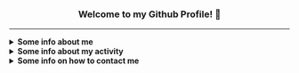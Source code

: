 <h3 align="center">Welcome to my Github Profile! 👋</h3>

***

<details><summary><strong>Some info about me</strong></summary><p>

- 🙋‍♂️ My name is **Uladzislau** *(Владислав)*
-  🎂 I'm **22** years old
   - 📆 I celebrate my birthday on **June 22**
- 🏠 I'm currently living in **Homiel, Belarus** *(My hometown)*
- 🏫 Graduated from the **Francisk Skorina Homiel State University**
  - **Faculty:** Mathematics and Programming Technologies
  - **Specialty:** Applied Informatics
<!-- - 🧑‍💻 I'm currently working at [Modsen](https://modsen-software.com) as a Front-end Software Engineer (Using React) -->
- 🗣 My primary language is **Russian**, but in most cases, I'm trying to use **English** *(Approximate level: B1)*
- 💕 I'm very passionate about **music** and **mobile photography**, as well as **creating beautiful interfaces** and **interesting projects**
- 💻 Using **MacBook Pro 13" 2020 (M1 - 16/512)**

</p></details>

<details><summary><strong>Some info about my activity</strong></summary><p>

<!-- - 📚 I'm currently learning: -->
<!-- - ❌ I've currently stop learning: -->
- 🏆 I've currently finished learning:
   - **[Basics] C / C++ / Java / Go / Pascal / SQL / Python / Rust / Node / Deno / Bun**
   - **[Intermediate] JavaScript / TypeScript / React / Next.js (App/Pages Router)**
   - **[Advanced] React**
- 🚧 I've contributed in:
   - [**javascript-tutorial/ru.javascript.info**](https://github.com/javascript-tutorial/ru.javascript.info/pulls?q=is%3Apr+author%3ASecondThundeR)
   - [**archlinux/archinstall**](https://github.com/archlinux/archinstall/pulls?q=is%3Apr+author%3ASecondThundeR)
   - [**MicrosoftDocs/windows-uwp**](https://github.com/MicrosoftDocs/windows-uwp/pulls?q=is%3Apr+author%3ASecondThundeR)
   - [**shikimori/shikimori**](https://github.com/shikimori/shikimori/pulls?q=is%3Apr+author%3ASecondThundeR)
   - [**aiogram/aiogram**](https://github.com/aiogram/aiogram/pulls?q=is%3Apr+author%3ASecondThundeR)
   - [**VKCOM/VKUI**](https://github.com/VKCOM/VKUI/pulls?q=is%3Apr+author%3ASecondThundeR)
   - [**ItzNeviKat/vkma-template**](https://github.com/ItzNeviKat/vkma-template/pulls?q=is%3Apr+author%3ASecondThundeR)
   - [**ItzNeviKat/router**](https://github.com/ItzNeviKat/router/pulls?q=is%3Apr+author%3ASecondThundeR)
   - [**reactjs/reactjs.org**](https://github.com/reactjs/reactjs.org/pulls?q=is%3Apr+author%3ASecondThundeR)
   - [**motion-canvas/motion-canvas**](https://github.com/motion-canvas/motion-canvas/pulls?q=is%3Apr+author%3ASecondThundeR)
   - [**SevereCloud/shikimori**](https://github.com/SevereCloud/shikimori/pulls?q=is%3Apr+author%3ASecondThundeR)
   - [**ecyrbe/zodios-react**](https://github.com/ecyrbe/zodios-react/pulls?q=is%3Apr+author%3ASecondThundeR)
   - [**mantinedev/mantine**](https://github.com/mantinedev/mantine/pulls?q=is%3Apr+author%3ASecondThundeR)
   - *and many others...*
- 🛠 I've been working on such "noticeable" projects:
   - [***Scroball X***](https://github.com/SecondThundeR/Scroball-X) *(Archived)* — Fork of [Scroball](https://github.com/peterjosling/scroball) by Peter Josling, where I made some changes to provide Google-like Material UI, Adless UX, Dark Theme, and many other visual improvements
   - [***DokiDoki-RenPy***](https://github.com/SecondThundeR/DokiDoki-RenPy) *(Not maintained)* — Decompiled code of Original Doki Doki Literature Club *(non-Plus version)* for internal use in RenPy Launcher, e.g. modification or self-learning
   - [**Project Aether**](https://github.com/SecondThundeR/secondthunder.github.io) — My personal [landing page](https://secondthunder.github.io). Built with Astro
   - [***shikithon***](https://github.com/SecondThundeR/shikithon) *(Archived)* - Yet another Python wrapper for Shikimori API
   - [**anya-bot-ts**](https://github.com/SecondThundeR/anya-bot-ts) *(Not maintained)* - A simple Telegram bot for auto-deleting Telegram premium stickers based on grammY library
   - [**Otaquiz**](https://github.com/SecondThundeR/otaquiz) *(Suspended)* - Otaku + Quiz = Qtaquiz (Anime quiz for guessing title name based on randomly selected screenshots. Built with T3 Stack, powered by Shikimori API)
   - [**deko-voice-bot**](https://github.com/SecondThundeR/deko-voice-bot) - Telegram bot for sending [deko's](https://liquipedia.net/counterstrike/Deko) phrases using Inline Query method. Written in TypeScript with grammY
  - **Outdated and inactive Figma Projects:**
    - [***OrbitReader***](https://www.figma.com/file/GsnLhc0IVJnofPt6yw3JZW/Orbit) *(Archived)* - A quick sketch for one unreleased app
    - [***Project Delta***](https://www.figma.com/file/Sk8zK5CWB7XjqRE0Uq5T04/Project-Delta) *(Archived)* - Sketch and ideas for interesting player design
    - [***Telegram Contest Work***](https://www.figma.com/file/9wgUy3OaqY1Tloz4jtCIuU/Telegram-Contest-(SecondThundeR)) *(Finished - 4th place - 1000$)* - My work for the [July contest for Designers](https://contest.com/docs/android-design-21) from the Telegram team
    - [***Unigram Redesign Contest***](https://www.figma.com/file/Ei6xUhhDvAshU06PAtGO1P/Codename-Micagram-(Unigram-Redesign)?node-id=178%3A100150&viewport=394%2C48%2C0.87) *(Finished - 2th place - 2000$)* - My work for the [January contest for Designers](https://contest.com/win11-design) from the Telegram team

</p></details>

<details><summary><strong>Some info on how to contact me</strong></summary><p>

- 🌍 Here are several sites where you can follow me:
  - **[VK](https://vk.com/secondthunder)**
  - **[Twitter](https://twitter.com/scndthndr)**
  - **[Instagram](https://instagram.com/AwayFromGalaxy)**
  - **[Last.fm](https://last.fm/user/AwayFromGalaxy)**
  - **[Spotify](https://open.spotify.com/user/secondthunder)**
  - **[Code::Stats](https://codestats.net/users/AwayFromGalaxy)**
  - **[Shikimori](https://shikimori.one/SecondThundeR)**
  - **[Discord](https://discord.com/users/156081219866591232)**

<!-- - 📫 The best way you can reach me: -->
  <!-- - ✈ **[Telegram](https://t.me/secondthunder)** or via 📧 **Email** - awayfromgalaxy@gmail.com -->
  <!-- - 🕖 My active time: **12 A.M. - 8 P.M.** *(UTC+3)* -->

</p></details>

